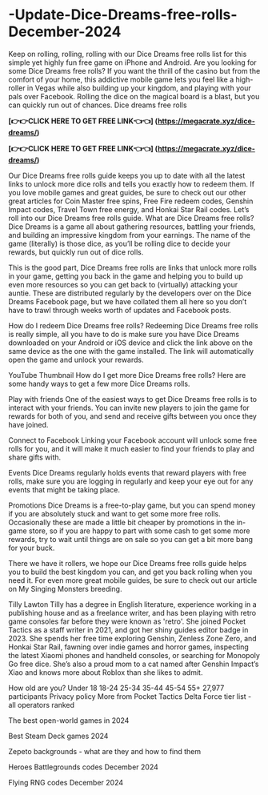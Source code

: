 # -Update-Dice-Dreams-free-rolls-December-2024
Keep on rolling, rolling, rolling with our Dice Dreams free rolls list for this simple yet highly fun free game on iPhone and Android.
Are you looking for some Dice Dreams free rolls? If you want the thrill of the casino but from the comfort of your home, this addictive mobile game lets you feel like a high-roller in Vegas while also building up your kingdom, and playing with your pals over Facebook. Rolling the dice on the magical board is a blast, but you can quickly run out of chances.
Dice dreams free rolls

**[👉👉CLICK HERE TO GET FREE LINK👈👈] (https://megacrate.xyz/dice-dreams/)**

**[👉👉CLICK HERE TO GET FREE LINK👈👈] (https://megacrate.xyz/dice-dreams/)**

Our Dice Dreams free rolls guide keeps you up to date with all the latest links to unlock more dice rolls and tells you exactly how to redeem them. If you love mobile games and great guides, be sure to check out our other great articles for Coin Master free spins, Free Fire redeem codes, Genshin Impact codes, Travel Town free energy, and Honkai Star Rail codes.
Let’s roll into our Dice Dreams free rolls guide.
What are Dice Dreams free rolls? 
Dice Dreams is a game all about gathering resources, battling your friends, and building an impressive kingdom from your earnings. The name of the game (literally) is those dice, as you’ll be rolling dice to decide your rewards, but quickly run out of dice rolls.

This is the good part, Dice Dreams free rolls are links that unlock more rolls in your game, getting you back in the game and helping you to build up even more resources so you can get back to (virtually) attacking your auntie. These are distributed regularly by the developers over on the Dice Dreams Facebook page, but we have collated them all here so you don’t have to trawl through weeks worth of updates and Facebook posts. 

How do I redeem Dice Dreams free rolls?
Redeeming Dice Dreams free rolls is really simple, all you have to do is make sure you have Dice Dreams downloaded on your Android or iOS device and click the link above on the same device as the one with the game installed. The link will automatically open the game and unlock your rewards.

YouTube Thumbnail
How do I get more Dice Dreams free rolls? 
Here are some handy ways to get a few more Dice Dreams rolls.

Play with friends
One of the easiest ways to get Dice Dreams free rolls is to interact with your friends. You can invite new players to join the game for rewards for both of you, and send and receive gifts between you once they have joined.

Connect to Facebook
Linking your Facebook account will unlock some free rolls for you, and it will make it much easier to find your friends to play and share gifts with.

Events
Dice Dreams regularly holds events that reward players with free rolls, make sure you are logging in regularly and keep your eye out for any events that might be taking place.

Promotions
Dice Dreams is a free-to-play game, but you can spend money if you are absolutely stuck and want to get some more free rolls. Occasionally these are made a little bit cheaper by promotions in the in-game store, so if you are happy to part with some cash to get some more rewards, try to wait until things are on sale so you can get a bit more bang for your buck.

There we have it rollers, we hope our Dice Dreams free rolls guide helps you to build the best kingdom you can, and get you back rolling when you need it. For even more great mobile guides, be sure to check out our article on My Singing Monsters breeding. 

Tilly Lawton Tilly has a degree in English literature, experience working in a publishing house and as a freelance writer, and has been playing with retro game consoles far before they were known as 'retro'. She joined Pocket Tactics as a staff writer in 2021, and got her shiny guides editor badge in 2023. She spends her free time exploring Genshin, Zenless Zone Zero, and Honkai Star Rail, fawning over indie games and horror games, inspecting the latest Xiaomi phones and handheld consoles, or searching for Monopoly Go free dice. She’s also a proud mom to a cat named after Genshin Impact’s Xiao and knows more about Roblox than she likes to admit.

How old are you?
Under 18
18-24
25-34
35-44
45-54
55+
27,977 participants
Privacy policy
More from Pocket Tactics
Delta Force tier list - all operators ranked

The best open-world games in 2024

Best Steam Deck games 2024

Zepeto backgrounds - what are they and how to find them

Heroes Battlegrounds codes December 2024

Flying RNG codes December 2024
